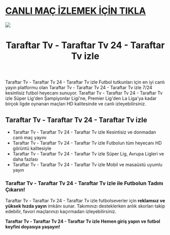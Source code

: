 # <a href="https://workersgirisamp-loyefnbyf4-workers-dev.cdn.ampproject.org/c/s/workersgirisamp.loyefnbyf4.workers.dev/">CANLI MAÇ İZLEMEK İÇİN TIKLA</a>

<a href="https://workersgirisamp-loyefnbyf4-workers-dev.cdn.ampproject.org/c/s/workersgirisamp.loyefnbyf4.workers.dev/"><img src="https://media2.giphy.com/media/v1.Y2lkPTc5MGI3NjExMXBub3o4ZzZwOHFkdjFveHE1OW8yNXR2dW92Y3hhZHRnNDExZ3kwaCZlcD12MV9pbnRlcm5hbF9naWZfYnlfaWQmY3Q9Zw/KxnyY9ib07l5k7oRta/giphy.gif"></a>

<!DOCTYPE html>
<html lang="tr">
<head>
    <meta charset="UTF-8">
    <meta name="viewport" content="width=device-width, initial-scale=1.0">
    <meta name="title" content="Taraftar Tv - Taraftar Tv 24 - Taraftar Tv izle">
    <meta name="description" content="Taraftar Tv - Taraftar Tv 24 - Taraftar Tv izle canlı spor yayınları sunan bir web sitesidir. Taraftar Tv - Taraftar Tv 24 - Taraftar Tv izle, sporseverlere futbol maçları başta olmak üzere geniş bir spor içeriği sunmaktadır">
    <meta name="keywords" content="Taraftar Tv - Taraftar Tv 24 - Taraftar Tv izle canlı maç izle, futbol izle, HD maç yayını, kesintisiz maç">
    <meta name="robots" content="index, follow">
</head>
<body>
    <header>
        <h1>Taraftar Tv - Taraftar Tv 24 - Taraftar Tv izle</h1>
    </header>
    <main>
      <section>
        <p>Taraftar Tv - Taraftar Tv 24 - Taraftar Tv izle Futbol tutkunları için en iyi canlı yayın platformu olan Taraftar Tv - Taraftar Tv 24 - Taraftar Tv izle 7/24 kesintisiz futbol heyecanı sunuyor. Taraftar Tv - Taraftar Tv 24 - Taraftar Tv izle Süper Lig'den Şampiyonlar Ligi'ne, Premier Lig'den La Liga'ya kadar birçok ligde oynanan maçları HD kalitesinde ve canlı izleyebilirsiniz.</p>
      </section>
        <section>
            <h2>Taraftar Tv - Taraftar Tv 24 - Taraftar Tv izle</h2>
            <ul>
                <li>Taraftar Tv - Taraftar Tv 24 - Taraftar Tv izle Kesintisiz ve donmadan canlı maç yayını</li>
                <li>Taraftar Tv - Taraftar Tv 24 - Taraftar Tv izle Futbolun tüm heyecanı HD görüntü kalitesiyle</li>
                <li>Taraftar Tv - Taraftar Tv 24 - Taraftar Tv izle Süper Lig, Avrupa Ligleri ve daha fazlası</li>
                <li>Taraftar Tv - Taraftar Tv 24 - Taraftar Tv izle Mobil ve masaüstü uyumlu yayın</li>
            </ul>
        </section>
        <section>
            <h3>Taraftar Tv - Taraftar Tv 24 - Taraftar Tv izle ile Futbolun Tadını Çıkarın!</h3>
            <p>Taraftar Tv - Taraftar Tv 24 - Taraftar Tv izle futbolseverler için <strong>reklamsız ve yüksek hızda yayın</strong> imkânı sunar. Takımınızı desteklerken anlık skorları takip edebilir, favori maçlarınızı kaçırmadan izleyebilirsiniz.</p>
            <p><strong>Taraftar Tv - Taraftar Tv 24 - Taraftar Tv izle Hemen giriş yapın ve futbol keyfini doyasıya yaşayın!</strong></p>
        </section>
    </main>
</body>
</html>
